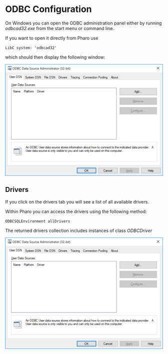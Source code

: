 # ODBC Configuration

On Windows you can open the ODBC administration panel either by running *odbcad32.exe* from the start menu or command line.

If you want to open it directly from Pharo use

```Smalltalk
LibC system: 'odbcad32'
```
which should then display the following window:

![ODBC Configuration Console](odbc_1.png)


## Drivers 

If you click on the drivers tab you will see a list of all available drivers.

Within Pharo you can access the drivers using the following method:

```Smalltalk
ODBCSQLEnvironment allDrivers
```

The returned drivers collection includes instances of class *ODBCDriver*

![ODBCDriver class](odbc_1.png)


